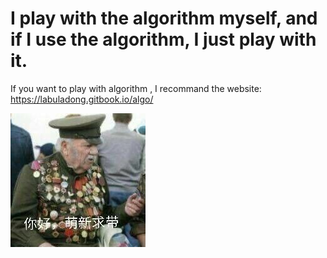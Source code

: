 # I play with the algorithm myself, and if I use the algorithm, I just play with it.

If you want to play with algorithm , I recommand the website: https://labuladong.gitbook.io/algo/

![](src\test\java\org\example\20210524_091050078_iOS.jpg)
